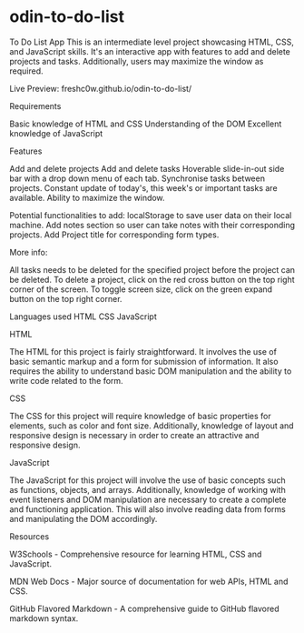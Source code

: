 # odin-to-do-list

To Do List App
This is an intermediate level project showcasing HTML, CSS, and JavaScript skills. It's an interactive app with features to add and delete projects and tasks. Additionally, users may maximize the window as required.

Live Preview: freshc0w.github.io/odin-to-do-list/

Requirements

Basic knowledge of HTML and CSS
Understanding of the DOM
Excellent knowledge of JavaScript

Features

Add and delete projects
Add and delete tasks
Hoverable slide-in-out side bar with a drop down menu of each tab.
Synchronise tasks between projects.
Constant update of today's, this week's or important tasks are available.
Ability to maximize the window.

Potential functionalities to add:
localStorage to save user data on their local machine.
Add notes section so user can take notes with their corresponding projects.
Add Project title for corresponding form types.

More info:

All tasks needs to be deleted for the specified project before the project can be deleted.
To delete a project, click on the red cross button on the top right corner of the screen.
To toggle screen size, click on the green expand button on the top right corner.

Languages used
HTML
CSS
JavaScript

HTML

The HTML for this project is fairly straightforward. It involves the use of basic semantic markup and a form for submission of information. It also requires the ability to understand basic DOM manipulation and the ability to write code related to the form.

CSS

The CSS for this project will require knowledge of basic properties for elements, such as color and font size. Additionally, knowledge of layout and responsive design is necessary in order to create an attractive and responsive design.

JavaScript

The JavaScript for this project will involve the use of basic concepts such as functions, objects, and arrays. Additionally, knowledge of working with event listeners and DOM manipulation are necessary to create a complete and functioning application. This will also involve reading data from forms and manipulating the DOM accordingly.


Resources

W3Schools - Comprehensive resource for learning HTML, CSS and JavaScript.

MDN Web Docs - Major source of documentation for web APIs, HTML and CSS.

GitHub Flavored Markdown - A comprehensive guide to GitHub flavored markdown syntax.